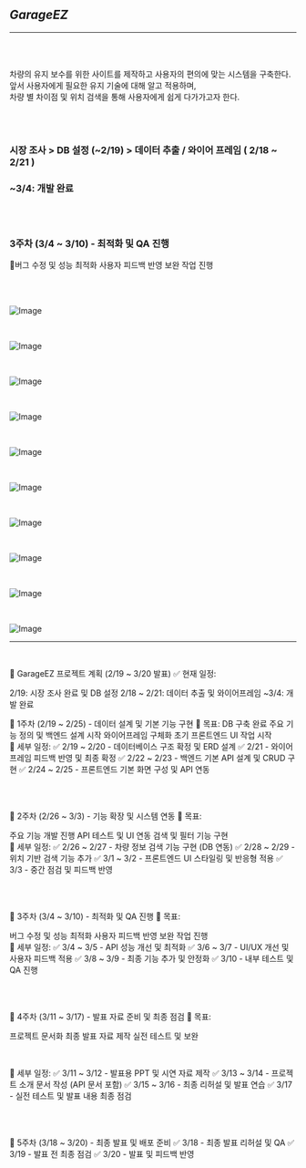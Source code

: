 ## *GarageEZ*

-------------------------------
<br><br>


차량의 유지 보수를 위한 사이트를 제작하고 사용자의 편의에 맞는 시스템을 구축한다. <br>
 앞서 사용자에게 필요한 유지 기술에 대해 알고 적용하며, <br>
  차량 별 차이점 및 위치 검색을 통해 사용자에게 쉽게 다가가고자 한다. <br>

<br>



</br>

### 시장 조사  >  DB 설정 (~2/19)  >  데이터 추출 / 와이어 프레임 ( 2/18 ~ 2/21 )   </br>
### ~3/4: 개발 완료  </br> 


</br></br>

### 3주차 (3/4 ~ 3/10) - 최적화 및 QA 진행  
📍버그 수정 및 성능 최적화
사용자 피드백 반영
보완 작업 진행

</br>
</br>


![Image](https://github.com/user-attachments/assets/d20868f4-3bd3-4e1f-b21f-e2ed0ef9cfde)


</br>

![Image](https://github.com/user-attachments/assets/9e6b505e-3d5f-45b9-866f-f6a50d63e4b5)

</br>


![Image](https://github.com/user-attachments/assets/7a280468-2001-4c08-b313-1620b73f2865)


</br>

![Image](https://github.com/user-attachments/assets/347f1af8-4c20-4aba-814a-933c25473ba8)


</br>


![Image](https://github.com/user-attachments/assets/bc3e7cd5-484c-4ec3-8572-40924618433a)

</br>

![Image](https://github.com/user-attachments/assets/49a406dc-aaad-4681-b017-d1ac5d46b3f5)


</br>

![Image](https://github.com/user-attachments/assets/d00bf2ee-07b1-416d-88fa-0e0ae4639345)


</br>

![Image](https://github.com/user-attachments/assets/5cc88c11-5246-46dc-a828-8b23a4b3d670)


</br>


![Image](https://github.com/user-attachments/assets/aaaeb0f4-9b16-4068-bba9-c6c2ce60b9f1)


</br>

![Image](https://github.com/user-attachments/assets/a3f0d763-6894-4905-977c-0d2e702ea293)

-------------------------------
<br>



🚗 GarageEZ 프로젝트  계획 (2/19 ~ 3/20 발표)
✅ 현재 일정:

2/19: 시장 조사 완료 및 DB 설정
2/18 ~ 2/21: 데이터 추출 및 와이어프레임
~3/4: 개발 완료

📌 1주차 (2/19 ~ 2/25) - 데이터 설계 및 기본 기능 구현
📍 목표:
DB 구축 완료
주요 기능 정의 및 백엔드 설계 시작
와이어프레임 구체화
초기 프론트엔드 UI 작업 시작
<br>
📌 세부 일정:
✅ 2/19 ~ 2/20 - 데이터베이스 구조 확정 및 ERD 설계
✅ 2/21 - 와이어프레임 피드백 반영 및 최종 확정
✅ 2/22 ~ 2/23 - 백엔드 기본 API 설계 및 CRUD 구현
✅ 2/24 ~ 2/25 - 프론트엔드 기본 화면 구성 및 API 연동

<br>
<br>

📌 2주차 (2/26 ~ 3/3) - 기능 확장 및 시스템 연동
📍 목표:

주요 기능 개발 진행
API 테스트 및 UI 연동
검색 및 필터 기능 구현
<br>
📌 세부 일정:
✅ 2/26 ~ 2/27 - 차량 정보 검색 기능 구현 (DB 연동)
✅ 2/28 ~ 2/29 - 위치 기반 검색 기능 추가
✅ 3/1 ~ 3/2 - 프론트엔드 UI 스타일링 및 반응형 적용
✅ 3/3 - 중간 점검 및 피드백 반영


<br>
<br>


📌 3주차 (3/4 ~ 3/10) - 최적화 및 QA 진행
📍 목표:  

버그 수정 및 성능 최적화
사용자 피드백 반영
보완 작업 진행
<br>
📌 세부 일정:
✅ 3/4 ~ 3/5 - API 성능 개선 및 최적화
✅ 3/6 ~ 3/7 - UI/UX 개선 및 사용자 피드백 적용
✅ 3/8 ~ 3/9 - 최종 기능 추가 및 안정화
✅ 3/10 - 내부 테스트 및 QA 진행


<br>
<br>

📌 4주차 (3/11 ~ 3/17) - 발표 자료 준비 및 최종 점검
📍 목표:

프로젝트 문서화
최종 발표 자료 제작
실전 테스트 및 보완

<br>

📌 세부 일정:
✅ 3/11 ~ 3/12 - 발표용 PPT 및 시연 자료 제작
✅ 3/13 ~ 3/14 - 프로젝트 소개 문서 작성 (API 문서 포함)
✅ 3/15 ~ 3/16 - 최종 리허설 및 발표 연습
✅ 3/17 - 실전 테스트 및 발표 내용 최종 점검

<br>
<br>


📌 5주차 (3/18 ~ 3/20) - 최종 발표 및 배포 준비
✅ 3/18 - 최종 발표 리허설 및 QA
✅ 3/19 - 발표 전 최종 점검
✅ 3/20 - 발표 및 피드백 반영